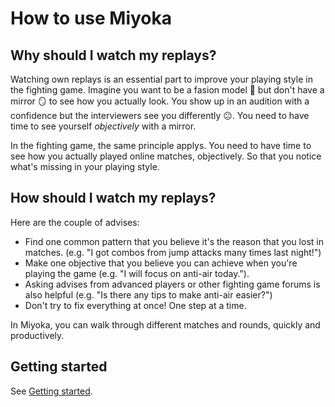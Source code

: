 # How to use Miyoka

## Why should I watch my replays?

Watching own replays is an essential part to improve your playing style in the fighting game.
Imagine you want to be a fasion model 🕺 but don't have a mirror 🪞 to see how you actually look.
You show up in an audition with a confidence but the interviewers see you differently 😐.
You need to have time to see yourself _objectively_ with a mirror.

In the fighting game, the same principle applys. You need to have time to see how you actually played online matches, objectively.
So that you notice what's missing in your playing style.

## How should I watch my replays?

Here are the couple of advises:

- Find one common pattern that you believe it's the reason that you lost in matches. (e.g. "I got combos from jump attacks many times last night!")
- Make one objective that you believe you can achieve when you're playing the game (e.g. "I will focus on anti-air today.").
- Asking advises from advanced players or other fighting game forums is also helpful (e.g. "Is there any tips to make anti-air easier?")
- Don't try to fix everything at once! One step at a time.

In Miyoka, you can walk through different matches and rounds, quickly and productively.

## Getting started

See [Getting started](https://github.com/fgcreplaymiyoka/fgc-replay-miyoka/blob/main/docs/getting_started.md).
